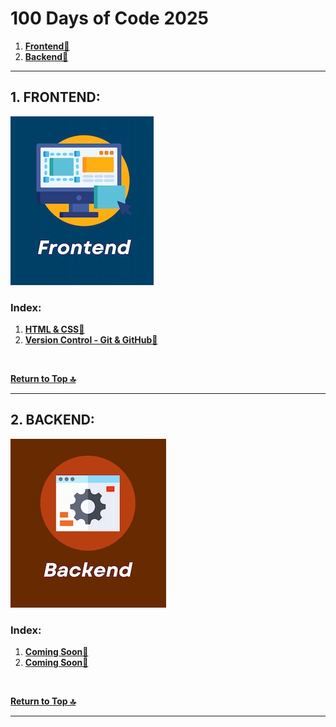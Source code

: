 # 100 Days of Code 2025

1. **[Frontend🔻](#1-frontend)**
2. **[Backend🔻](#2-backend)**  

---

## 1. FRONTEND:  

![Frontend](assets/Frontend.webp)  

### Index:  

1. **[HTML & CSS🔻](./docs/HTML-CSS.md)**
2. **[Version Control - Git & GitHub🔻](./docs/GIT-GITHIB.md)**

<br />

**[Return to Top 🔝](#100-days-of-code-2025)**

---

## 2. BACKEND:  

![Backend](assets/Backend.webp)  

### Index:  

1. **[Coming Soon🔻]()**
2. **[Coming Soon🔻]()**

<br />

**[Return to Top 🔝](#100-days-of-code-2025)**

---